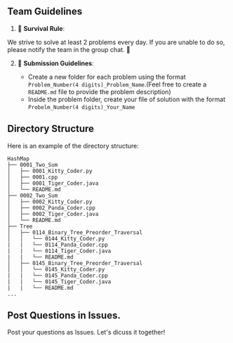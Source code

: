 ## Team Guidelines

1. 🚀 **Survival Rule**: 

We strive to solve at least 2 problems every day. If you are unable to do so, please notify the team in the group chat. 💪

2. 📝 **Submission Guidelines**: 

   - Create a new folder for each problem using the format `Problem_Number(4 digits)_Problem_Name`.(Feel free to create a `README.md` file to provide the problem description)
   - Inside the problem folder, create your file of solution with the format `Probelm_Number(4 digits)_Your_Name`

## Directory Structure

Here is an example of the directory structure:

```
HashMap
├── 0001_Two_Sum
│   ├── 0001_Kitty_Coder.py
│   ├── 0001.cpp
│   ├── 0001_Tiger_Coder.java
│   └── README.md
├── 0002_Two_Sum
│   ├── 0002_Kitty_Coder.py
│   ├── 0002_Panda_Coder.cpp
│   ├── 0002_Tiger_Coder.java
│   └── README.md
├── Tree
│   ├── 0114_Binary_Tree_Preorder_Traversal
│   │   └── 0144_Kitty_Coder.py
|   |   └── 0114_Panda_Coder.cpp
|   |   └── 0114_Tiger_Coder.java
|   |   └── README.md
│   ├── 0145_Binary_Tree_Preorder_Traversal
│   │   └── 0145_Kitty_Coder.py
|   |   └── 0145_Panda_Coder.cpp
|   |   └── 0145_Tiger_Coder.java
|   |   └── README.md
...
```

## Post Questions in Issues.

Post your questions as Issues. Let's dicuss it together!
